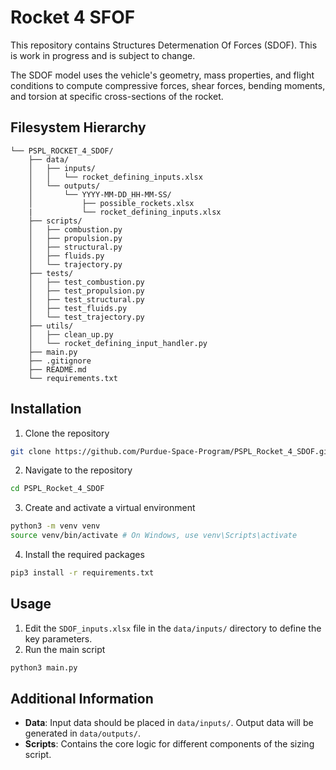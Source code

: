 # Rocket 4 SFOF

This repository contains Structures Determenation Of Forces (SDOF). This is work in progress and is subject to change.

The SDOF model uses the vehicle's geometry, mass properties, and flight conditions to compute compressive forces, shear forces, bending moments, and torsion at specific cross-sections of the rocket.

## Filesystem Hierarchy

```plaintext
└── PSPL_ROCKET_4_SDOF/
    ├── data/
    │   ├── inputs/
    │   │   └── rocket_defining_inputs.xlsx
    │   └── outputs/
    │       └── YYYY-MM-DD_HH-MM-SS/
    │           ├── possible_rockets.xlsx
    |           └── rocket_defining_inputs.xlsx
    ├── scripts/
    │   ├── combustion.py
    │   ├── propulsion.py
    │   ├── structural.py
    │   ├── fluids.py
    │   └── trajectory.py
    ├── tests/
    │   ├── test_combustion.py
    │   ├── test_propulsion.py
    │   ├── test_structural.py
    │   ├── test_fluids.py
    │   └── test_trajectory.py
    ├── utils/
    │   ├── clean_up.py
    │   └── rocket_defining_input_handler.py
    ├── main.py
    ├── .gitignore
    ├── README.md
    └── requirements.txt

```

## Installation

1. Clone the repository

```bash
git clone https://github.com/Purdue-Space-Program/PSPL_Rocket_4_SDOF.git
```

2. Navigate to the repository

```bash
cd PSPL_Rocket_4_SDOF
```

3. Create and activate a virtual environment

```bash
python3 -m venv venv
source venv/bin/activate # On Windows, use venv\Scripts\activate
```

4. Install the required packages

```bash
pip3 install -r requirements.txt
```

## Usage

1. Edit the `SDOF_inputs.xlsx` file in the `data/inputs/` directory to define the key parameters.
2. Run the main script

```bash
python3 main.py
```

## Additional Information

- **Data**: Input data should be placed in `data/inputs/`. Output data will be generated in `data/outputs/`.
- **Scripts**: Contains the core logic for different components of the sizing script.

